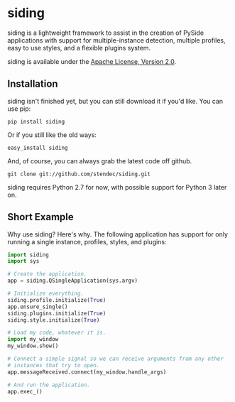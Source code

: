siding
======

siding is a lightweight framework to assist in the creation of PySide
applications with support for multiple-instance detection, multiple profiles,
easy to use styles, and a flexible plugins system.

siding is available under the
[Apache License, Version 2.0](http://www.apache.org/licenses/LICENSE-2.0.html).

Installation
------------

siding isn't finished yet, but you can still download it if you'd like. You
can use pip:

    pip install siding

Or if you still like the old ways:

    easy_install siding


And, of course, you can always grab the latest code off github.

    git clone git://github.com/stendec/siding.git

siding requires Python 2.7 for now, with possible support for Python 3 later
on.

Short Example
-------------

Why use siding? Here's why. The following application has support for only
running a single instance, profiles, styles, and plugins:

```python
import siding
import sys

# Create the application.
app = siding.QSingleApplication(sys.argv)

# Initialize everything.
siding.profile.initialize(True)
app.ensure_single()
siding.plugins.initialize(True)
siding.style.initialize(True)

# Load my code, whatever it is.
import my_window
my_window.show()

# Connect a simple signal so we can receive arguments from any other
# instances that try to open.
app.messageReceived.connect(my_window.handle_args)

# And run the application.
app.exec_()
```
